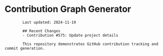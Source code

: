 # Contribution Graph Generator
            
            Last updated: 2024-11-19
            
            ## Recent Changes
            - Contribution #575: Update project details
            
            This repository demonstrates GitHub contribution tracking and commit generation.
        